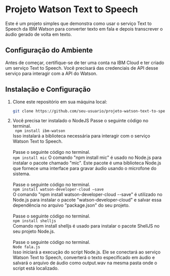 # Projeto Watson Text to Speech

Este é um projeto simples que demonstra como usar o serviço Text to Speech da IBM Watson para converter texto em fala e depois transcrever o áudio gerado de volta em texto.

## Configuração do Ambiente

Antes de começar, certifique-se de ter uma conta na IBM Cloud e ter criado um serviço Text to Speech. Você precisará das credenciais de API desse serviço para interagir com a API do Watson.

## Instalação e Configuração

1. Clone este repositório em sua máquina local:

   ```bash
   git clone https://github.com/seu-usuario/projeto-watson-text-to-speech.git
2. Você precisa ter instalado o NodeJS
   Passe o seguinte código no terminal. <br /> 
        ` npm install ibm-watson`    <br />
   Isso instalará a biblioteca necessária para interagir com o serviço Watson Text to Speech.
<br /><br />
   Passe o seguinte código no terminal.  
        `npm install mic` 
   O comando "npm install mic" é usado no Node.js para instalar o pacote chamado "mic". Este pacote é uma biblioteca Node.js que fornece uma interface para gravar áudio usando o microfone do sistema.
<br /><br />
   Passe o seguinte código no terminal. <br />
         `npm install watson-developer-cloud –save` <br />
   O comando "npm install watson-developer-cloud --save" é utilizado no Node.js para instalar o pacote "watson-developer-cloud" e salvar essa dependência no arquivo "package.json" do seu projeto.
<br /><br />
    Passe o seguinte código no terminal. <br />
        `npm install shelljs` <br />
    Comando npm install shelljs é usado para instalar o pacote ShellJS no seu projeto Node.js.
<br /><br />
   Passe o seguinte código no terminal. <br />
        `Node fala.js` <br />
   Isso iniciará a execução do script Node.js. Ele se conectará ao serviço Watson Text to Speech, converterá o texto especificado em áudio e salvará o arquivo de áudio como output.wav na mesma pasta onde o script está localizado. 
